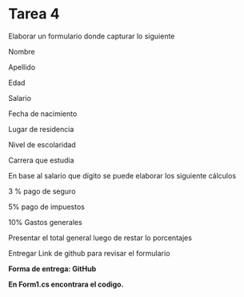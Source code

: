 # Tarea 4

Elaborar un formulario donde capturar lo siguiente

Nombre

Apellido

Edad

Salario

Fecha de nacimiento

Lugar de residencia

Nivel de escolaridad

Carrera que estudia

En base al salario que dígito se puede elaborar los siguiente cálculos

3 % pago de seguro

5% pago de impuestos

10% Gastos generales

Presentar el total general luego de restar lo porcentajes

Entregar Link de github para revisar el formulario


**Forma de entrega: GitHub**

**En Form1.cs encontrara el codigo.**